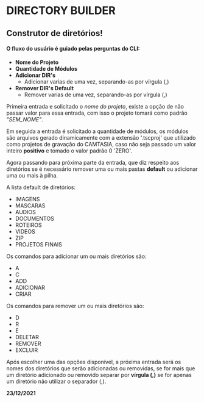 # DIRECTORY BUILDER
## Construtor de diretórios!
 
#### O fluxo do usuário é guiado pelas perguntas do CLI:
- **Nome do Projeto**
- **Quantidade de Módulos**
- **Adicionar DIR's**
   - Adicionar varias de uma vez, separando-as por vírgula (,)
- **Remover DIR's Default**
   - Remover varias de uma vez, separando-as por vírgula (,)
 
Primeira entrada e solicitado o *nome do projeto*, existe a opção de não passar valor para essa entrada, com isso o projeto tomará como padrão *"SEM_NOME"*.
 
Em seguida a entrada é solicitado a quantidade de módulos, os módulos são arquivos gerado dinamicamente com a extensão '.tscproj' que utilizado como projetos de gravação do CAMTASIA, caso não seja passado um valor inteiro **positivo** e tomado o valor padrão 0 'ZERO'.
 
Agora passando para próxima parte da entrada, que diz respeito aos diretórios se é necessário remover uma ou mais pastas **default** ou adicionar uma ou mais à pilha.

A lista default de diretórios:
- IMAGENS
- MASCARAS
- AUDIOS
- DOCUMENTOS
- ROTEIROS
- VIDEOS
- ZIP
- PROJETOS FINAIS
 
Os comandos para adicionar um ou mais diretórios são:
- A
- C
- ADD
- ADICIONAR
- CRIAR
 
Os comandos para remover um ou mais diretórios são:
- D
- R
- E
- DELETAR
- REMOVER
- EXCLUIR

Após escolher uma das opções disponível, a próxima entrada será os nomes dos diretórios que serão adicionadas ou removidas, se for mais que um diretório adicionado ou removido separar por **vírgula (,)** se for apenas um diretório não utilizar o separador (,).

**23/12/2021**

